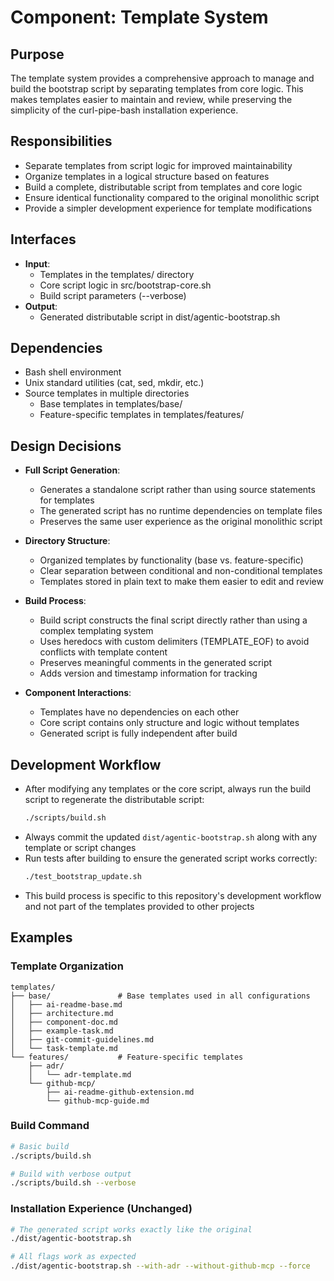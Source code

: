 # Component: Template System

## Purpose
The template system provides a comprehensive approach to manage and build the bootstrap script by separating templates from core logic. This makes templates easier to maintain and review, while preserving the simplicity of the curl-pipe-bash installation experience.

## Responsibilities
- Separate templates from script logic for improved maintainability
- Organize templates in a logical structure based on features
- Build a complete, distributable script from templates and core logic
- Ensure identical functionality compared to the original monolithic script
- Provide a simpler development experience for template modifications

## Interfaces
- **Input**: 
  - Templates in the templates/ directory
  - Core script logic in src/bootstrap-core.sh
  - Build script parameters (--verbose)
- **Output**: 
  - Generated distributable script in dist/agentic-bootstrap.sh

## Dependencies
- Bash shell environment
- Unix standard utilities (cat, sed, mkdir, etc.)
- Source templates in multiple directories
  - Base templates in templates/base/
  - Feature-specific templates in templates/features/

## Design Decisions
- **Full Script Generation**: 
  - Generates a standalone script rather than using source statements for templates
  - The generated script has no runtime dependencies on template files
  - Preserves the same user experience as the original monolithic script

- **Directory Structure**:
  - Organized templates by functionality (base vs. feature-specific)
  - Clear separation between conditional and non-conditional templates
  - Templates stored in plain text to make them easier to edit and review

- **Build Process**:
  - Build script constructs the final script directly rather than using a complex templating system
  - Uses heredocs with custom delimiters (TEMPLATE_EOF) to avoid conflicts with template content
  - Preserves meaningful comments in the generated script
  - Adds version and timestamp information for tracking

- **Component Interactions**:
  - Templates have no dependencies on each other
  - Core script contains only structure and logic without templates
  - Generated script is fully independent after build

## Development Workflow
- After modifying any templates or the core script, always run the build script to regenerate the distributable script:
  ```bash
  ./scripts/build.sh
  ```
- Always commit the updated `dist/agentic-bootstrap.sh` along with any template or script changes
- Run tests after building to ensure the generated script works correctly:
  ```bash
  ./test_bootstrap_update.sh
  ```
- This build process is specific to this repository's development workflow and not part of the templates provided to other projects

## Examples

### Template Organization
```
templates/
├── base/               # Base templates used in all configurations
│   ├── ai-readme-base.md
│   ├── architecture.md
│   ├── component-doc.md
│   ├── example-task.md
│   ├── git-commit-guidelines.md
│   └── task-template.md
└── features/           # Feature-specific templates
    ├── adr/
    │   └── adr-template.md
    └── github-mcp/
        ├── ai-readme-github-extension.md
        └── github-mcp-guide.md
```

### Build Command
```bash
# Basic build
./scripts/build.sh

# Build with verbose output
./scripts/build.sh --verbose
```

### Installation Experience (Unchanged)
```bash
# The generated script works exactly like the original
./dist/agentic-bootstrap.sh

# All flags work as expected
./dist/agentic-bootstrap.sh --with-adr --without-github-mcp --force
```